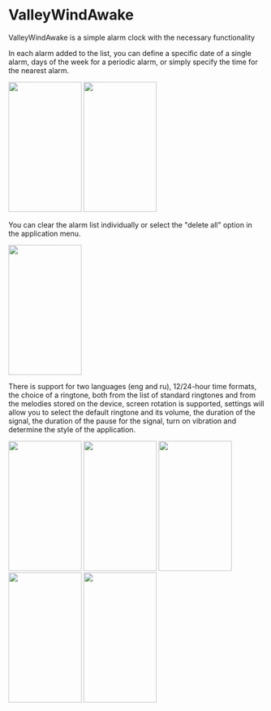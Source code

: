# ValleyWindAwake

ValleyWindAwake is a simple alarm clock with the necessary functionality

In each alarm added to the list, you can define a specific date of a single alarm, days of the week for a periodic alarm, or simply specify the time for the nearest alarm.

<p align="left">
  <img src="https://github.com/comanch22/ValleyWindAwake_additional/blob/main_pictures/Screenshot_20220425-165610_Valley%20wind%20awake.jpg" width="144" height="256">
  <img src="https://github.com/comanch22/ValleyWindAwake_additional/blob/main_pictures/Screenshot_20220425-165400_Valley%20wind%20awake.jpg" width="144" height="256">
</p>

You can clear the alarm list individually or select the "delete all" option in the application menu.

<p align="left">
  <img src="https://github.com/comanch22/ValleyWindAwake_additional/blob/main_pictures/Screenshot_20220425-165632_Valley%20wind%20awake.jpg" width="144" height="256">
</p>

There is support for two languages (eng and ru), 12/24-hour time formats, the choice of a ringtone, both from the list of standard ringtones and from the melodies stored on the device, screen rotation is supported, settings will allow you to select the default ringtone and its volume, the duration of the signal, the duration of the pause for the signal, turn on vibration and determine the style of the application.

<p align="left">
  <img src="https://github.com/comanch22/ValleyWindAwake_additional/blob/main_pictures/Screenshot_20220425-165500_Valley%20wind%20awake.jpg" width="144" height="256">
  <img src="https://github.com/comanch22/ValleyWindAwake_additional/blob/main_pictures/Screenshot_20220425-165712_Valley%20wind%20awake.jpg" width="144" height="256">
  <img src="https://github.com/comanch22/ValleyWindAwake_additional/blob/main_pictures/Screenshot_20220425-165737_Valley%20wind%20awake.jpg" width="144" height="256">
  <img src="https://github.com/comanch22/ValleyWindAwake_additional/blob/main_pictures/Screenshot_20220425-165802_Valley%20wind%20awake.jpg" width="144" height="256">
  <img src="https://github.com/comanch22/ValleyWindAwake_additional/blob/main_pictures/Screenshot_20220425-173353_Valley%20wind.jpg" width="144" height="256">
</p>
